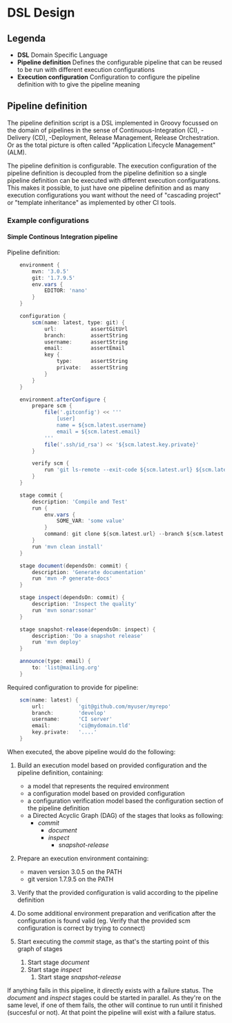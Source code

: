 # DSL Design

## Legenda
* **DSL**
  Domain Specific Language
* **Pipeline definition**
  Defines the configurable pipeline that can be reused to be run with different execution configurations
* **Execution configuration**
  Configuration to configure the pipeline definition with to give the pipeline meaning

## Pipeline definition
The pipeline definition script is a DSL implemented in Groovy focussed on the domain of pipelines in the sense of Continuous-Integration (CI), -Delivery (CD), -Deployment, Release Management, Release Orchestration. Or as the total picture is often called "Application Lifecycle Management" (ALM).

The pipeline definition is configurable. The execution configuration of the pipeline definition is decoupled from the pipeline definition so a single pipeline definition can be executed with different execution configurations.
This makes it possible, to just have one pipeline definition and as many execution configurations you want without the need of "cascading project" or "template inheritance" as implemented by other CI tools.

### Example configurations

#### Simple Continous Integration pipeline
Pipeline definition:

```groovy
    environment {
        mvn: '3.0.5'
        git: '1.7.9.5'
        env.vars {
            EDITOR: 'nano'
        }
    }

    configuration {
        scm(name: latest, type: git) {
            url:           assertGitUrl
            branch:        assertString
            username:      assertString
            email:         assertEmail
            key {
                type:      assertString
                private:   assertString
            }
        }
    }

    environment.afterConfigure {
        prepare scm {
            file('.gitconfig') << '''
                [user]
                name = ${scm.latest.username}
                email = ${scm.latest.email}
            '''
            file('.ssh/id_rsa') << '${scm.latest.key.private}'
        }

        verify scm {
            run 'git ls-remote --exit-code ${scm.latest.url} ${scm.latest.branch}'
        }
    }

    stage commit {
        description: 'Compile and Test'
        run {
            env.vars {
                SOME_VAR: 'some value'
            }
            command: git clone ${scm.latest.url} --branch ${scm.latest.branch}
        }
        run 'mvn clean install'
    }

    stage document(dependsOn: commit) {
        description: 'Generate documentation'
        run 'mvn -P generate-docs'
    }

    stage inspect(dependsOn: commit) {
        description: 'Inspect the quality'
        run 'mvn sonar:sonar'
    }

    stage snapshot-release(dependsOn: inspect) {
        description: 'Do a snapshot release'
        run 'mvn deploy'
    }

    announce(type: email) {
        to: 'list@mailing.org'
    }
```

Required configuration to provide for pipeline:

```groovy
    scm(name: latest) {
        url:           'git@github.com/myuser/myrepo'
        branch:        'develop'
        username:      'CI server'
        email:         'ci@mydomain.tld'
        key.private:   '....'
    }
```

When executed, the above pipeline would do the following:

1. Build an execution model based on provided configuration and the pipeline definition, containing:
    * a model that represents the required environment
    * a configuration model based on provided configuration
    * a configuration verification model based the configuration section of the pipeline definition
    * a Directed Acyclic Graph (DAG) of the stages that looks as following:
        * _commit_
            * _document_
            * _inspect_
                * _snapshot-release_

2. Prepare an execution environment containing:
    * maven version 3.0.5 on the PATH
    * git version 1.7.9.5 on the PATH
3. Verify that the provided configuration is valid according to the pipeline definition
4. Do some additional environment preparation and verification after the configuration is found valid
   (eg. Verify that the provided scm configuration is correct by trying to connect)
5. Start executing the _commit_ stage, as that's the starting point of this graph of stages
    1. Start stage _document_
    2. Start stage _inspect_
        1. Start stage _snapshot-release_

If anything fails in this pipeline, it directly exists with a failure status.
The _document_ and _inspect_ stages could be started in parallel. As they're on the same level, if one of them fails, the other will continue to run until it finished (succesful or not). At that point the pipeline will exist with a failure status.
